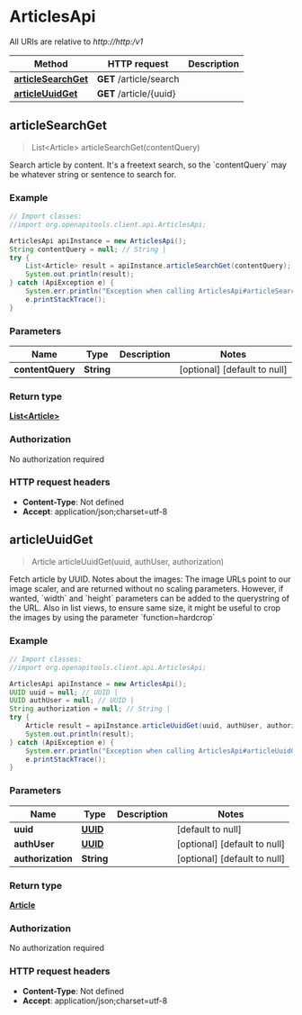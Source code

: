 # ArticlesApi

All URIs are relative to *http://http:/v1*

Method | HTTP request | Description
------------- | ------------- | -------------
[**articleSearchGet**](ArticlesApi.md#articleSearchGet) | **GET** /article/search | 
[**articleUuidGet**](ArticlesApi.md#articleUuidGet) | **GET** /article/{uuid} | 



## articleSearchGet

> List&lt;Article&gt; articleSearchGet(contentQuery)



Search article by content. It&#39;s a freetext search, so the &#x60;contentQuery&#x60; may be whatever string or sentence to search for.

### Example

```java
// Import classes:
//import org.openapitools.client.api.ArticlesApi;

ArticlesApi apiInstance = new ArticlesApi();
String contentQuery = null; // String | 
try {
    List<Article> result = apiInstance.articleSearchGet(contentQuery);
    System.out.println(result);
} catch (ApiException e) {
    System.err.println("Exception when calling ArticlesApi#articleSearchGet");
    e.printStackTrace();
}
```

### Parameters


Name | Type | Description  | Notes
------------- | ------------- | ------------- | -------------
 **contentQuery** | **String**|  | [optional] [default to null]

### Return type

[**List&lt;Article&gt;**](Article.md)

### Authorization

No authorization required

### HTTP request headers

- **Content-Type**: Not defined
- **Accept**: application/json;charset=utf-8


## articleUuidGet

> Article articleUuidGet(uuid, authUser, authorization)



Fetch article by UUID.   Notes about the images:   The image URLs point to our image scaler, and are returned without no scaling parameters.  However, if wanted, &#x60;width&#x60; and &#x60;height&#x60; parameters can be added to the querystring of the URL.  Also in list views, to ensure same size, it might be useful to crop the images by using the parameter &#x60;function&#x3D;hardcrop&#x60;

### Example

```java
// Import classes:
//import org.openapitools.client.api.ArticlesApi;

ArticlesApi apiInstance = new ArticlesApi();
UUID uuid = null; // UUID | 
UUID authUser = null; // UUID | 
String authorization = null; // String | 
try {
    Article result = apiInstance.articleUuidGet(uuid, authUser, authorization);
    System.out.println(result);
} catch (ApiException e) {
    System.err.println("Exception when calling ArticlesApi#articleUuidGet");
    e.printStackTrace();
}
```

### Parameters


Name | Type | Description  | Notes
------------- | ------------- | ------------- | -------------
 **uuid** | [**UUID**](.md)|  | [default to null]
 **authUser** | [**UUID**](.md)|  | [optional] [default to null]
 **authorization** | **String**|  | [optional] [default to null]

### Return type

[**Article**](Article.md)

### Authorization

No authorization required

### HTTP request headers

- **Content-Type**: Not defined
- **Accept**: application/json;charset=utf-8

